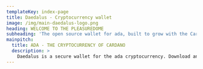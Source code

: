 ```yaml
---
templateKey: index-page
title: Daedalus - Cryptocurrency wallet
image: /img/main-daedalus-logo.png
heading: WELCOME TO THE PLEASUREDOME
subheading: 'The open source wallet for ada, built to grow with the Cardano blockchain'
mainpitch:
  title: ADA - THE CRYPTOCURRENCY OF CARDANO
  description: >
    Daedalus is a secure wallet for the ada cryptocurrency. Download and install the wallet so you can keep your ada safe. Daedalus will add more cryptocurrencies and be developed along with Cardano, to become a universal wallet, blockchain application platform and an app store.
---
```


